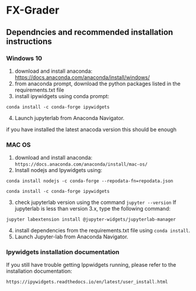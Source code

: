 # FX-Grader

## Dependncies and recommended installation instructions

### Windows 10
1) download and install anaconda: https://docs.anaconda.com/anaconda/install/windows/
2) from anaconda prompt, download the python packages listed in the requirements.txt file
3) install ipywidgets using conda prompt:
```
conda install -c conda-forge ipywidgets

```
4) Launch jupyterlab from Anaconda Navigator.

if you have installed the latest anacoda version this should be enough

### MAC OS
1) download and install anaconda: `https://docs.anaconda.com/anaconda/install/mac-os/`
2) Install nodejs and Ipywidgets using:
```
conda install nodejs -c conda-forge --repodata-fn=repodata.json

conda install -c conda-forge ipywidgets

```
3) check jupyterlab version using the command `jupyter --version`
If jupyterlab is less than version 3.x, type the following command:
```
jupyter labextension install @jupyter-widgets/jupyterlab-manager
```
4) install dependencies from the requirements.txt file using `conda install`.
5) Launch Jupyter-lab from Anaconda Navigator.


### Ipywidgets installation documentation
If you still have trouble getting Ippwidgets running, please refer to the installation documentation: 

`https://ipywidgets.readthedocs.io/en/latest/user_install.html`


